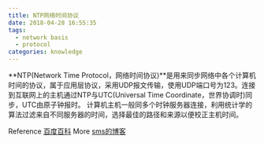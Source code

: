 ```yaml
---
title: NTP网络时间协议
date: 2018-04-28 16:55:35
tags:
  - network basis
  - protocol
categories: knowledge
---
```


**NTP(Network Time Protocol，网络时间协议)**是用来同步网络中各个计算机时间的协议，属于应用层协议，采用UDP报文传输，使用UDP端口号为123。连接到互联网上的主机通过NTP与UTC(Universal Time Coordinate，世界协调时)同步，UTC由原子钟报时。
计算机主机一般同多个时钟服务器连接，利用统计学的算法过滤来自不同服务器的时间，选择最佳的路径和来源以便校正主机时间。

Reference [百度百科](https://baike.baidu.com/item/nTP)
More [sms的博客](http://blog.163.com/yzc_5001/blog/static/2061963420121283050787/)